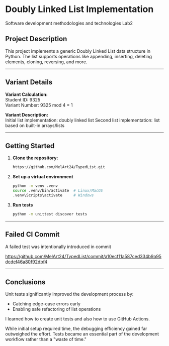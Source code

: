 # Doubly Linked List Implementation
Software development methodologies and technologies Lab2

## Project Description
This project implements a generic Doubly Linked List data structure in Python. The list supports operations like appending, inserting, deleting elements, cloning, reversing, and more.

---

## Variant Details
**Variant Calculation:**  
Student ID: 9325  
Variant Number: 9325 mod 4 = 1 

**Variant Description:**  
Initial list implementation: doubly linked list
Second list implementation: list based on built-in arrays/lists

---

## Getting Started
1. **Clone the repository:**  
   ```bash
   https://github.com/MelArt24/TypedList.git

2. **Set up a virtual environment**

   ```bash
   python -m venv .venv
   source .venv/bin/activate  # Linux/MacOS
   .venv\Scripts\activate     # Windows

3. **Run tests**

   ```bash
   python -m unittest discover tests
   
---
   
## Failed CI Commit
A failed test was intentionally introduced in commit

https://github.com/MelArt24/TypedList/commit/a10ecf11a587ced334b9a95dcdef46a80f92dbf4

---

## Conclusions

Unit tests significantly improved the development process by:
- Catching edge-case errors early
- Enabling safe refactoring of list operations 

I learned how to create unit tests and also how to use GitHub Actions.

While initial setup required time, the debugging efficiency gained far 
outweighed the effort. Tests became an essential part of the development 
workflow rather than a "waste of time."

